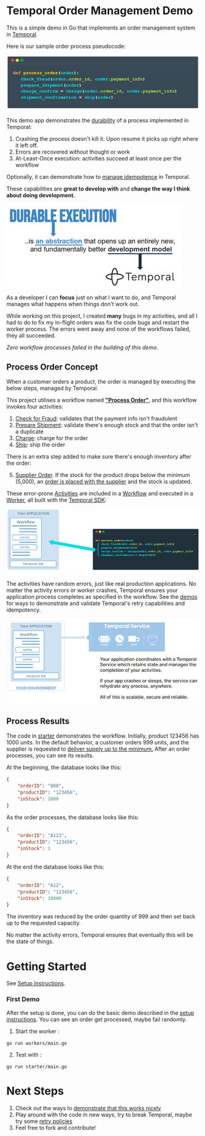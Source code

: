 # Temporal Order Management Demo
This is a simple demo in Go that implements an order management system  in [Temporal](https://temporal.io/).

Here is our sample order process pseudocode:

![pitchcode](./resources/pitchcode.png)


This demo app demonstrates the [durability](https://temporal.io/how-it-works) of a process implemented in Temporal:
1. Crashing the process doesn't kill it. Upon resume it picks up right where it left off.
2. Errors are recovered without thought or work
3. At-Least-Once execution: activities succeed at least once per the workflow

Optionally, it can demonstrate how to [manage idempotence](./demos.md#duplicate-order-idempotence) in Temporal.

These capabilities are **great to develop with** and **change the way I think about doing development.** 

![durable_execution](./resources/durable_execution_abstraction_small.png)

As a developer I can **focus** just on what I want to do, and Temporal manages what happens when things don't work out. 

While working on this project, I created **many** bugs in my activities, and all I had to do to fix my in-flight orders was fix the code bugs and restart the worker process. The  errors went away and none of the workflows failed, they all succeeded.

*Zero workflow processes failed in the building of this demo*.



## Process Order Concept
When a customer orders a product, the order is managed by executing the below steps, managed by Temporal.
 
This project utilises a workflow named [**"Process Order"**](./workflows/process_order.go), and this workflow invokes four activities:

 1. [Check for Fraud](./activities/check_fraud.go): validates that the payment info isn't fraudulent 
 2. [Prepare Shipment](./activities/prepare_shipment.go): validate there's enough stock and that the order isn't a duplicate
 3. [Charge](./activities/charge.go): charge for the order
 4. [Ship](./activities/ship.go): ship the order
 
 There is an extra step added to make sure there's enough inventory after the order:

 5. [Supplier Order](./activities/supplier_order.go). If the stock for the product drops below the minimum (5,000), an [order is placed with the supplier](./inventory/inventory.go) and the stock is updated.

These error-prone [Activities](https://docs.temporal.io/activities) are included in a [Workflow](https://docs.temporal.io/workflows) and executed in a [Worker](https://docs.temporal.io/workers), all built with the [Temporal SDK](https://docs.temporal.io/dev-guide):

![how_does_it_work](./resources/workflows_activities_steps.png)

The activities have random errors, just like real production applications. No matter the activity errors or worker crashes, Temporal ensures your application process completes as specified in the workflow. See the [demos](./demos.md) for ways to demonstrate and validate Temporal's retry capabilities and idempotency. 

![durable_execution](./resources/temporal_app_and_temporal_service.png)



## Process Results
The code in [starter](./starter/main.go) demonstrates the workflow. Initially, product 123456 has 1000 units. In the default behavior, a customer orders 999 units, and the supplier is requested to [deliver supply up to the minimum.](./inventory/inventory.go) After an order processes, you can see its results.

At the beginning, the database looks like this:

```json
{
    "orderID": "000",
    "productID": "123456",
    "inStock": 1000
}
```

As the order processes, the database looks like this:
```json
{
    "orderID": "A123",
    "productID": "123456",
    "inStock": 1
}
```

At the end the database looks like this:

```json
{
    "orderID": "A12",
    "productID": "123456",
    "inStock": 10000
}
```
The inventory was reduced by the order quantity of 999 and then set back up to the requested capacity.

No matter the activity errors, Temporal ensures that eventually this will be the state of things.

# Getting Started
See [Setup Instructions](./setup.md).
### First Demo
After the setup is done, you can do the  basic demo described in the [setup instructions](./setup.md). 
You can see an order get processed, maybe fail randomly.
1. Start the worker :
```shell
go run workers/main.go
```

2. Test with :
```shell 
go run starter/main.go
```

# Next Steps
1. Check out the ways to [demonstrate that this works nicely](./demos.md)
2. Play around with the code in new ways, try to break Temporal, maybe try some [retry policies](https://docs.temporal.io/retry-policies#:~:text=A%20Retry%20Policy%20works%20in,or%20an%20Activity%20Task%20Execution.) 
3. Feel free to fork and contribute!